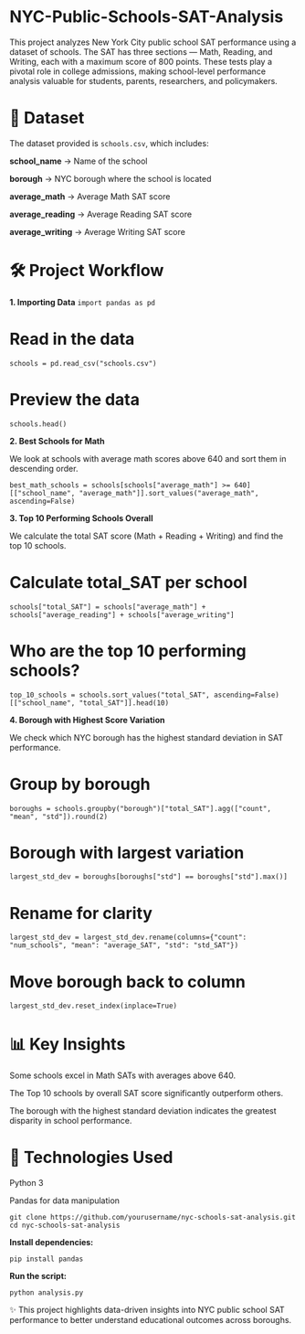 # NYC-Public-Schools-SAT-Analysis
This project analyzes New York City public school SAT performance using a dataset of schools. The SAT has three sections — Math, Reading, and Writing, each with a maximum score of 800 points. These tests play a pivotal role in college admissions, making school-level performance analysis valuable for students, parents, researchers, and policymakers.

# 📂 Dataset

The dataset provided is ```schools.csv```, which includes:

**school_name** → Name of the school

**borough** → NYC borough where the school is located

**average_math** → Average Math SAT score

**average_reading** → Average Reading SAT score

**average_writing** → Average Writing SAT score

# 🛠️ Project Workflow
**1. Importing Data**
```import pandas as pd```

# Read in the data
```schools = pd.read_csv("schools.csv")```

# Preview the data
```schools.head()```

**2. Best Schools for Math**

We look at schools with average math scores above 640 and sort them in descending order.
```
best_math_schools = schools[schools["average_math"] >= 640][["school_name", "average_math"]].sort_values("average_math", ascending=False)
```
**3. Top 10 Performing Schools Overall**

We calculate the total SAT score (Math + Reading + Writing) and find the top 10 schools.

# Calculate total_SAT per school
```
schools["total_SAT"] = schools["average_math"] + schools["average_reading"] + schools["average_writing"]
```
# Who are the top 10 performing schools?
```
top_10_schools = schools.sort_values("total_SAT", ascending=False)[["school_name", "total_SAT"]].head(10)
```
**4. Borough with Highest Score Variation**

We check which NYC borough has the highest standard deviation in SAT performance.

# Group by borough
```
boroughs = schools.groupby("borough")["total_SAT"].agg(["count", "mean", "std"]).round(2)
```
# Borough with largest variation
```
largest_std_dev = boroughs[boroughs["std"] == boroughs["std"].max()]
```
# Rename for clarity
```
largest_std_dev = largest_std_dev.rename(columns={"count": "num_schools", "mean": "average_SAT", "std": "std_SAT"})
```
# Move borough back to column
```
largest_std_dev.reset_index(inplace=True)
```
# 📊 Key Insights

Some schools excel in Math SATs with averages above 640.

The Top 10 schools by overall SAT score significantly outperform others.

The borough with the highest standard deviation indicates the greatest disparity in school performance.

# 🚀 Technologies Used

Python 3

Pandas for data manipulation
```
git clone https://github.com/yourusername/nyc-schools-sat-analysis.git
cd nyc-schools-sat-analysis
```

**Install dependencies:**
```
pip install pandas
```

**Run the script:**
```
python analysis.py
```

✨ This project highlights data-driven insights into NYC public school SAT performance to better understand educational outcomes across boroughs.
